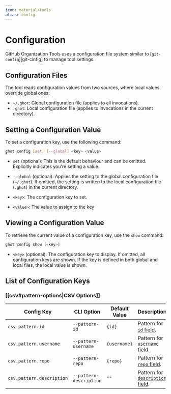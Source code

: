 ```yaml
---
icon: material/tools
alias: config
---
```


# Configuration

GitHub Organization Tools uses a configuration file system similar to [`git-config`][git-cinfig] to manage tool settings.

[git-config]: https://git-scm.com/docs/git-config

## Configuration Files

The tool reads configuration values from two sources, where local values override global ones:

- `~/.ghot`: Global configuration file (applies to all invocations).
- `.ghot`: Local configuration file (applies to invocations in the current directory).


## Setting a Configuration Value

To set a configuration key, use the following command:

```bash
ghot config [set] [--global] <key> <value>
```

- `set` (optional): This is the default behaviour and can be omitted. Explicitly indicates you're setting a value.

- `--global` (optional): Applies the setting to the global configuration file (`~/.ghot`). If omitted, the setting is written to the local configuration file (`.ghot`) in the current directory.

- `<key>`: The configuration key to set.

- `<value>`: The value to assign to the key


## Viewing a Configuration Value

To retrieve the current value of a configuration key, use the `show` command:

```bash
ghot config show [<key>]
```

- `<key>` (optional): The configuration key to display. If omitted, all configuration keys are shown.
    If the key is defined in both global and local files, the local value is shown.

## List of Configuration Keys

### [[csv#pattern-options|CSV Options]]
| Config Key | CLI Option | Default Value | Description |
|--------|---------------|-------------|--------|
| `csv.pattern.id` | `--pattern-id` | `{id}` | Pattern for [`id` field][fields]. |
| `csv.pattern.username` | `--pattern-username` | `{username}` | Pattern for [`username` field][fields]. |
| `csv.pattern.repo` | `--pattern-repo` | `{repo}` | Pattern for [`repo` field][fields]. |
| `csv.pattern.description` | `--pattern-description` | `""` | Pattern for [`description` field][fields]. |

[fields]: ../options/csv.md#fields
